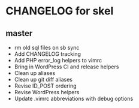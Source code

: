 # CHANGELOG for skel

## master
* rm old sql files on sb sync
* Add CHANGELOG tracking
* Add PHP error_log helpers to vimrc
* Bring in WordPress CI and release helpers
* Clean up aliases
* Clean up git diff aliases
* Revise ID_POST ordering
* Revise WordPress helpers
* Update .vimrc abbreviations with debug options